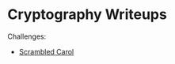 Cryptography Writeups
=====================

Challenges:

  * [Scrambled Carol](./scrambled_carol)

